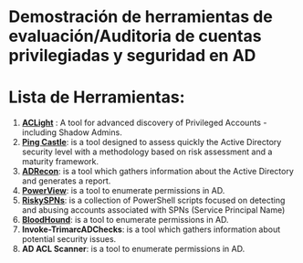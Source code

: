 # Demostración de herramientas de evaluación/Auditoria de cuentas privilegiadas y seguridad en AD

# Lista de Herramientas:
1. [**ACLight**](https://github.com/cyberark/ACLight) : A tool for advanced discovery of Privileged Accounts - including Shadow Admins.
2. [**Ping Castle**](https://github.com/vletoux/pingcastle): is a tool designed to assess quickly the Active Directory security level with a methodology based on risk assessment and a maturity framework.
3. [**ADRecon**](https://github.com/sense-of-security/ADRecon): is a tool which gathers information about the Active Directory and generates a report.
4. [**PowerView**](https://github.com/PowerShellMafia/PowerSploit/blob/master/Recon/PowerView.ps1): is a tool to enumerate permissions in AD.
5. [**RiskySPNs**](https://github.com/cyberark/RiskySPN): is a collection of PowerShell scripts focused on detecting and abusing accounts associated with SPNs (Service Principal Name)
6. [**BloodHound**](https://github.com/BloodHoundAD/BloodHound): is a tool to enumerate permissions in AD.
7. **Invoke-TrimarcADChecks**: is a tool which gathers information about potential security issues.
8. **AD ACL Scanner**: is a tool to enumerate permissions in AD.

